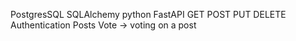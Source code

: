 PostgresSQL
SQLAlchemy
python
FastAPI
GET POST PUT DELETE
Authentication
Posts
Vote -> voting on a post
